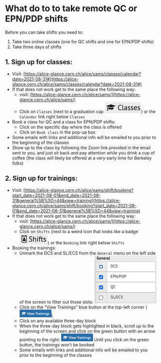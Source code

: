 # What do to to take remote QC or EPN/PDP shifts

Before you can take shifts you need to:
1. Take two online classes (one for QC shifts and one for EPN/PDP shifts)
2. Take three days of shifts

## 1. Sign up for classes:
- Visit: [https://alice-glance.cern.ch/alice/sams/classes/calendar?date=2021-08-31#](https://alice-glance.cern.ch/alice/sams/classes/calendar?date=2021-08-31#)
- If that does not work get to the same place the following way:
   - visit: [https://alice-glance.cern.ch/alice/sams/](https://alice-glance.cern.ch/alice/sams/)
   - Click on ```Classes``` (next to a graduation cap ![alt text](https://github.com/reynier0611/alice_shift_notes/blob/main/figs/F1.png "Classes button")) or the ```Calendar``` link right below ```Classes```
- Book a class for QC and a class for EPN/PDP shifts:
   - Click on the specific day where the class is offered
   - Click on ```Book class``` in the pop-up box
- Some emails with links and additional info will be emailed to you prior to the beginning of the classes
- Show up to the class by following the Zoom link provided in the email sent to you, and just sit back and pay attention while you drink a cup of coffee (the class will likely be offered at a very early time for Berkeley folks)

## 2. Sign up for trainings:
- Visit: [https://alice-glance.cern.ch/alice/sams/shift/booking?start_date=2021-08-01&end_date=2021-08-31&general%5B%5D=44&view=training](https://alice-glance.cern.ch/alice/sams/shift/booking?start_date=2021-08-01&end_date=2021-08-31&general%5B%5D=44&view=training)
- If that does not work get to the same place the following way:
   - visit: [https://alice-glance.cern.ch/alice/sams/](https://alice-glance.cern.ch/alice/sams/)
   - Click on ```Shifts``` (next to a weird icon that looks like a badge ![alt text](https://github.com/reynier0611/alice_shift_notes/blob/main/figs/F2.png "Shifts button")) or the ```Booking``` link right below ```Shifts```
- Booking the trainings:
   - Unmark the DCS and SL/ECS from the ```General``` menu on the left side of the screen to filter out those slots:
   ![alt text](https://github.com/reynier0611/alice_shift_notes/blob/main/figs/F3.png "Menu button")
   - Click on the “View Trainings” blue button at the top-left corner (![alt text](https://github.com/reynier0611/alice_shift_notes/blob/main/figs/F4.png "View trainings"))
   - Click on any available three-day block
   - When the three-day block gets highlighted in black, scroll up to the beginning of the screen and click on the green button with an arrow pointing to the right:
   ![alt text](https://github.com/reynier0611/alice_shift_notes/blob/main/figs/F4.png "Booking training")
   Until you click on the green button, the trainings won’t be booked
   - Some emails with links and additional info will be emailed to you prior to the beginning of the classes
